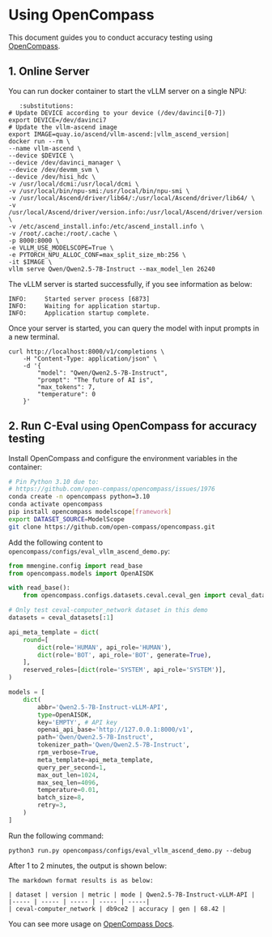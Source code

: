 # Using OpenCompass
This document guides you to conduct accuracy testing using [OpenCompass](https://github.com/open-compass/opencompass).

## 1. Online Server

You can run docker container to start the vLLM server on a single NPU:

```{code-block} bash
   :substitutions:
# Update DEVICE according to your device (/dev/davinci[0-7])
export DEVICE=/dev/davinci7
# Update the vllm-ascend image
export IMAGE=quay.io/ascend/vllm-ascend:|vllm_ascend_version|
docker run --rm \
--name vllm-ascend \
--device $DEVICE \
--device /dev/davinci_manager \
--device /dev/devmm_svm \
--device /dev/hisi_hdc \
-v /usr/local/dcmi:/usr/local/dcmi \
-v /usr/local/bin/npu-smi:/usr/local/bin/npu-smi \
-v /usr/local/Ascend/driver/lib64/:/usr/local/Ascend/driver/lib64/ \
-v /usr/local/Ascend/driver/version.info:/usr/local/Ascend/driver/version.info \
-v /etc/ascend_install.info:/etc/ascend_install.info \
-v /root/.cache:/root/.cache \
-p 8000:8000 \
-e VLLM_USE_MODELSCOPE=True \
-e PYTORCH_NPU_ALLOC_CONF=max_split_size_mb:256 \
-it $IMAGE \
vllm serve Qwen/Qwen2.5-7B-Instruct --max_model_len 26240
```

The vLLM server is started successfully, if you see information as below:

```
INFO:     Started server process [6873]
INFO:     Waiting for application startup.
INFO:     Application startup complete.
```

Once your server is started, you can query the model with input prompts in a new terminal.

```
curl http://localhost:8000/v1/completions \
    -H "Content-Type: application/json" \
    -d '{
        "model": "Qwen/Qwen2.5-7B-Instruct",
        "prompt": "The future of AI is",
        "max_tokens": 7,
        "temperature": 0
    }'
```

## 2. Run C-Eval using OpenCompass for accuracy testing
Install OpenCompass and configure the environment variables in the container:

```bash
# Pin Python 3.10 due to:
# https://github.com/open-compass/opencompass/issues/1976
conda create -n opencompass python=3.10
conda activate opencompass
pip install opencompass modelscope[framework]
export DATASET_SOURCE=ModelScope
git clone https://github.com/open-compass/opencompass.git
```

Add the following content to `opencompass/configs/eval_vllm_ascend_demo.py`:

```python
from mmengine.config import read_base
from opencompass.models import OpenAISDK

with read_base():
    from opencompass.configs.datasets.ceval.ceval_gen import ceval_datasets

# Only test ceval-computer_network dataset in this demo
datasets = ceval_datasets[:1]

api_meta_template = dict(
    round=[
        dict(role='HUMAN', api_role='HUMAN'),
        dict(role='BOT', api_role='BOT', generate=True),
    ],
    reserved_roles=[dict(role='SYSTEM', api_role='SYSTEM')],
)

models = [
    dict(
        abbr='Qwen2.5-7B-Instruct-vLLM-API',
        type=OpenAISDK,
        key='EMPTY', # API key
        openai_api_base='http://127.0.0.1:8000/v1', 
        path='Qwen/Qwen2.5-7B-Instruct', 
        tokenizer_path='Qwen/Qwen2.5-7B-Instruct', 
        rpm_verbose=True, 
        meta_template=api_meta_template,
        query_per_second=1, 
        max_out_len=1024, 
        max_seq_len=4096, 
        temperature=0.01, 
        batch_size=8,
        retry=3,
    )
]
```

Run the following command:

```
python3 run.py opencompass/configs/eval_vllm_ascend_demo.py --debug
```

After 1 to 2 minutes, the output is shown below:

```
The markdown format results is as below:

| dataset | version | metric | mode | Qwen2.5-7B-Instruct-vLLM-API |
|----- | ----- | ----- | ----- | -----|
| ceval-computer_network | db9ce2 | accuracy | gen | 68.42 |
```

You can see more usage on [OpenCompass Docs](https://opencompass.readthedocs.io/en/latest/index.html).
